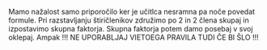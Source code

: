 Mamo nažalost samo priporočilo ker je učitlca nesramna pa noče povedat formule.
Pri razstavljanju štiričlenikov združimo po 2 in 2 člena skupaj in izpostavimo skupna faktorja. Skupna faktorja potem damo posebaj v svoj oklepaj. Ampak !!! NE UPORABLJAJ VIETOEGA PRAVILA TUDI ČE BI ŠLO !!!

